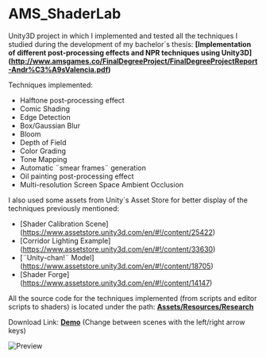 # AMS_ShaderLab
Unity3D project in which I implemented and tested all the techniques I studied during the development of my bachelor´s thesis: 
**[Implementation of different post-processing effects and NPR techniques using Unity3D] (http://www.amsgames.co/FinalDegreeProject/FinalDegreeProjectReport-Andr%C3%A9sValencia.pdf)**

Techniques implemented:
- Halftone post-processing effect
- Comic Shading
- Edge Detection
- Box/Gaussian Blur
- Bloom
- Depth of Field
- Color Grading
- Tone Mapping
- Automatic ¨smear frames¨ generation
- Oil painting post-processing effect
- Multi-resolution Screen Space Ambient Occlusion

I also used some assets from Unity´s Asset Store for better display of the techniques previously mentioned:
- [Shader Calibration Scene] (https://www.assetstore.unity3d.com/en/#!/content/25422)
- [Corridor Lighting Example] (https://www.assetstore.unity3d.com/en/#!/content/33630)
- [¨Unity-chan!¨ Model] (https://www.assetstore.unity3d.com/en/#!/content/18705)
- [Shader Forge] (https://www.assetstore.unity3d.com/en/#!/content/14147)

All the source code for the techniques implemented (from scripts and editor scripts to shaders) is located under the path: **[Assets/Resources/Research](https://github.com/amsgames94/AMS_ShaderLab/tree/master/Assets/Resources/Research)**

Download Link: **[Demo](http://www.amsgames.co/FinalDegreeProject/FinalDegreeProjectDemoWIN64.zip)**
(Change between scenes with the left/right arrow keys)

![Preview](http://www.amsgames.co/FinalDegreeProject/RepoPreview.png)
